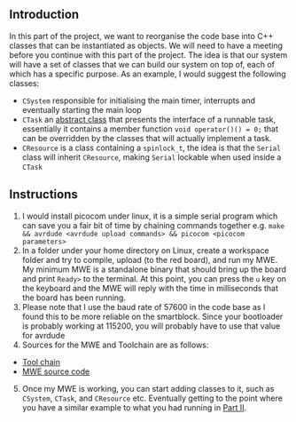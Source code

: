 ## Introduction
In this part of the project, we want to reorganise the code base into C++ classes that can be instantiated as objects. We will need to have a meeting before you continue with this part of the project. The idea is that our system will have a set of classes that we can build our system on top of, each of which has a specific purpose. As an example, I would suggest the following classes:

* `CSystem` responsible for initialising the main timer, interrupts and eventually starting the main loop
* `CTask` an [abstract class](https://en.wikipedia.org/wiki/Abstract_type) that presents the interface of a runnable task, essentially it contains a member function `void operator()() = 0;` that can be overridden by the classes that will actually implement a task.
* `CResource` is a class containing a `spinlock_t`, the idea is that the `Serial` class will inherit `CResource`, making `Serial` lockable when used inside a `CTask`

## Instructions
1. I would install picocom under linux, it is a simple serial program which can save you a fair bit of time by chaining commands together e.g. `make && avrdude <avrdude upload commands> && picocom <picocom parameters>`
2. In a folder under your home directory on Linux, create a workspace folder and try to compile, upload (to the red board), and run my MWE. My minimum MWE is a standalone binary that should bring up the board and print `Ready>` to the terminal. At this point, you can press the `u` key on the keyboard and the MWE will reply with the time in milliseconds that the board has been running.
3. Please note that I use the baud rate of 57600 in the code base as I found this to be more reliable on the smartblock. Since your bootloader is probably working at 115200, you will probably have to use that value for avrdude
4. Sources for the MWE and Toolchain are as follows:
 * [Tool chain](https://dl.dropboxusercontent.com/u/34090710/toolchain.tar.gz)
 * [MWE source code](../code/mwe)
5. Once my MWE is working, you can start adding classes to it, such as `CSystem`, `CTask`, and `CResource` etc. Eventually getting to the point where you have a similar example to what you had running in [Part II](./Project-Part-II:-Uploading-and-Running-AVR-OS.md).
